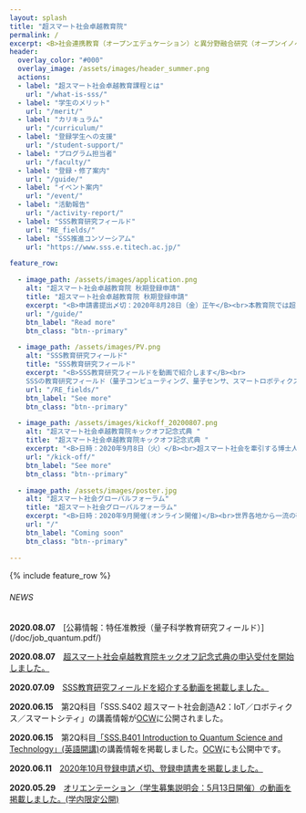 ```yaml
---
layout: splash
title: "超スマート社会卓越教育院"
permalink: /
excerpt: <B>社会連携教育（オープンエデュケーション）と異分野融合研究（オープンイノベーション）の融合によって、<br>来たる超スマート社会を牽引する人材を育成します</B>
header:
  overlay_color: "#000"
  overlay_image: /assets/images/header_summer.png
  actions:
  - label: "超スマート社会卓越教育課程とは"
    url: "/what-is-sss/"
  - label: "学生のメリット"
    url: "/merit/"
  - label: "カリキュラム"
    url: "/curriculum/"
  - label: "登録学生への支援​"
    url: "/student-support/"
  - label: "プログラム担当者​"
    url: "/faculty/"
  - label: "登録・修了案内"
    url: "/guide/"
  - label: "イベント案内"
    url: "/event/"
  - label: "活動報告"
    url: "/activity-report/"
  - label: "SSS教育研究フィールド"
    url: "RE_fields/"
  - label: "SSS推進コンソーシアム"
    url: "https://www.sss.e.titech.ac.jp/"

feature_row:

  - image_path: /assets/images/application.png
    alt: "超スマート社会卓越教育院 秋期登録申請"
    title: "超スマート社会卓越教育院 秋期登録申請"
    excerpt: "<B>申請書提出〆切：2020年8月28日（金）正午</B><br>本教育院では超スマート社会を牽引する人材を育成します。2020年秋期から本教育院に登録を希望する方の申請を受付中です。"
    url: "/guide/"
    btn_label: "Read more"
    btn_class: "btn--primary"

  - image_path: /assets/images/PV.png
    alt: "SSS教育研究フィールド"
    title: "SSS教育研究フィールド"
    excerpt: "<B>SSS教育研究フィールドを動画で紹介します</B><br>
    SSSの教育研究フィールド（量子コンピューティング、量子センサ、スマートロボティクス（スカイ、アクア、ランド、マニュファクチャリング）、スマートモビリティ）を動画でご覧いただけます。<br>"
    url: "/RE_fields/"
    btn_label: "See more"
    btn_class: "btn--primary"    

  - image_path: /assets/images/kickoff_20200807.png
    alt: "超スマート社会卓越教育院キックオフ記念式典 "
    title: "超スマート社会卓越教育院キックオフ記念式典 "
    excerpt: "<B>日時：2020年9月8日（火）</B><br>超スマート社会を牽引する博士人材を育成する超スマート社会卓越教育院の発足を記念して、キックオフ記念式典を開催いたします。"
    url: "/kick-off/"
    btn_label: "See more"
    btn_class: "btn--primary"

  - image_path: /assets/images/poster.jpg
    alt: "超スマート社会グローバルフォーラム"
    title: "超スマート社会グローバルフォーラム"
    excerpt: "<B>日時：2020年9月開催(オンライン開催)</B><br>世界各地から一流の研究者を招聘し、超スマート社会に向けたシンポジウムを開催いたします。"
    url: "/"
    btn_label: "Coming soon"
    btn_class: "btn--primary"

---
```


{% include feature_row %}

<h6>NEWS　</h6>
<B>2020.08.07</B>　[公募情報：特任准教授（量子科学教育研究フィールド）](/doc/job_quantum.pdf/)

<B>2020.08.07</B>　[超スマート社会卓越教育院キックオフ記念式典の申込受付を開始しました。](https://www.wise-sss.titech.ac.jp/kick-off/)

<B>2020.07.09</B>　[SSS教育研究フィールドを紹介する動画を掲載しました。](https://www.wise-sss.titech.ac.jp/RE_fields/)

<B>2020.06.15</B>　第2Q科目「SSS.S402 超スマート社会創造A2：IoT／ロボティクス／スマートシティ」の講義情報が[OCW](http://www.ocw.titech.ac.jp/index.php?module=General&action=T0300&GakubuCD=00&GakkaCD=400051&KeiCD=0&course=51&KamokuCD=400051&KougiCD=202028550&Nendo=2020&vid=03)に公開されました。<br>

<B>2020.06.15</B>　第2Q科目[「SSS.B401 Introduction to Quantum Science and Technology」(英語開講)](/doc/SSS_B401_IntroductionToQuantumScienceAndTechnology.pdf)の講義情報を掲載しました。[OCW](http://www.ocw.titech.ac.jp/index.php?module=General&action=T0300&GakubuCD=00&GakkaCD=400051&KeiCD=0&course=51&KamokuCD=400051&KougiCD=202028553&Nendo=2020&vid=03)にも公開中です。<br>

<B>2020.06.11</B>　[2020年10月登録申請〆切、登録申請書を掲載しました。](https://www.wise-sss.titech.ac.jp/guide/)

<B>2020.05.29</B>　[オリエンテーション（学生募集説明会：5月13日開催）の動画を掲載しました。(学内限定公開)](https://www.wise-sss.titech.ac.jp/3rd-orientation/)
